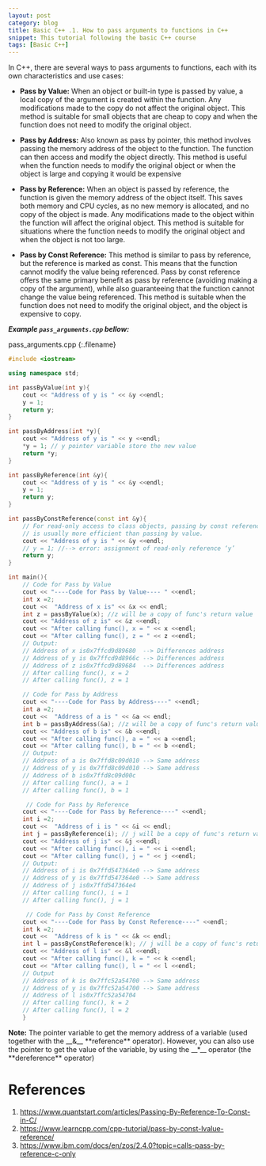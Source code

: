 ```yaml
---
layout: post
category: blog
title: Basic C++ .1. How to pass arguments to functions in C++ 
snippet: This tutorial following the basic C++ course
tags: [Basic C++]
---
```


In C++, there are several ways to pass arguments to functions, each with its own characteristics and use cases:

- **Pass by Value:** When an object or built-in type is passed by value, a local copy of the argument is created within the function. Any modifications made to the copy do not affect the original object. This method is suitable for small objects that are cheap to copy and when the function does not need to modify the original object.
    
- **Pass by Address:** Also known as pass by pointer, this method involves passing the memory address of the object to the function. The function can then access and modify the object directly. This method is useful when the function needs to modify the original object or when the object is large and copying it would be expensive

- **Pass by Reference:** When an object is passed by reference, the function is given the memory address of the object itself. This saves both memory and CPU cycles, as no new memory is allocated, and no copy of the object is made. Any modifications made to the object within the function will affect the original object. This method is suitable for situations where the function needs to modify the original object and when the object is not too large.

- **Pass by Const Reference:** This method is similar to pass by reference, but the reference is marked as const. This means that the function cannot modify the value being referenced. Pass by const reference offers the same primary benefit as pass by reference (avoiding making a copy of the argument), while also guaranteeing that the function cannot change the value being referenced. This method is suitable when the function does not need to modify the original object, and the object is expensive to copy.

___Example ```pass_arguments.cpp``` bellow:___ 

pass_arguments.cpp
{:.filename}
```c++
#include <iostream>

using namespace std;

int passByValue(int y){
    cout << "Address of y is " << &y <<endl;
    y = 1; 
    return y;
}

int passByAddress(int *y){
    cout << "Address of y is " << y <<endl;
    *y = 1; // y pointer variable store the new value
    return *y;
}

int passByReference(int &y){
    cout << "Address of y is " << &y <<endl;
    y = 1;
    return y;
}

int passByConstReference(const int &y){
    // For read-only access to class objects, passing by const reference 
    // is usually more efficient than passing by value. 
    cout << "Address of y is " << &y <<endl;
    // y = 1; //--> error: assignment of read-only reference ‘y’
    return y;
}

int main(){
    // Code for Pass by Value 
    cout << "----Code for Pass by Value---- " <<endl;
    int x =2;
    cout <<  "Address of x is" << &x << endl;
    int z = passByValue(x); //z will be a copy of func's return value
    cout << "Address of z is" << &z <<endl;
    cout << "After calling func(), x = " << x <<endl;
    cout << "After calling func(), z = " << z <<endl;
    // Output:
    // Address of x is0x7ffcd9d89680  --> Differences address
    // Address of y is 0x7ffcd9d8966c --> Differences address
    // Address of z is0x7ffcd9d89684  --> Differences address
    // After calling func(), x = 2
    // After calling func(), z = 1

    // Code for Pass by Address
    cout << "----Code for Pass by Address----" <<endl;
    int a =2;
    cout <<  "Address of a is " << &a << endl;
    int b = passByAddress(&a); //z will be a copy of func's return value
    cout << "Address of b is" << &b <<endl;
    cout << "After calling func(), a = " << a <<endl;
    cout << "After calling func(), b = " << b <<endl;
    // Output:
    // Address of a is 0x7ffd8c09d010 --> Same address
    // Address of y is 0x7ffd8c09d010 --> Same address
    // Address of b is0x7ffd8c09d00c
    // After calling func(), a = 1
    // After calling func(), b = 1

     // Code for Pass by Reference
    cout << "----Code for Pass by Reference----" <<endl;
    int i =2;
    cout <<  "Address of i is " << &i << endl;
    int j = passByReference(i); // j will be a copy of func's return value
    cout << "Address of j is" << &j <<endl;
    cout << "After calling func(), i = " << i <<endl;
    cout << "After calling func(), j = " << j <<endl;
    // Output: 
    // Address of i is 0x7ffd547364e0 --> Same address
    // Address of y is 0x7ffd547364e0 --> Same address
    // Address of j is0x7ffd547364e4
    // After calling func(), i = 1
    // After calling func(), j = 1

     // Code for Pass by Const Reference
    cout << "----Code for Pass by Const Reference----" <<endl;
    int k =2;
    cout <<  "Address of k is " << &k << endl;
    int l = passByConstReference(k); // j will be a copy of func's return value
    cout << "Address of l is" << &l <<endl;
    cout << "After calling func(), k = " << k <<endl;
    cout << "After calling func(), l = " << l <<endl;
    // Output
    // Address of k is 0x7ffc52a54700 --> Same address
    // Address of y is 0x7ffc52a54700 --> Same address
    // Address of l is0x7ffc52a54704
    // After calling func(), k = 2
    // After calling func(), l = 2
    }

```

<div class="tip">
<b>Note:</b> The pointer variable to get the memory address of a variable (used together with the __&__ **reference** operator). However, you can also use the pointer to get the value of the variable, by using the __*__ operator (the **dereference** operator)
</div>


# References
1. https://www.quantstart.com/articles/Passing-By-Reference-To-Const-in-C/
2. https://www.learncpp.com/cpp-tutorial/pass-by-const-lvalue-reference/
3. https://www.ibm.com/docs/en/zos/2.4.0?topic=calls-pass-by-reference-c-only